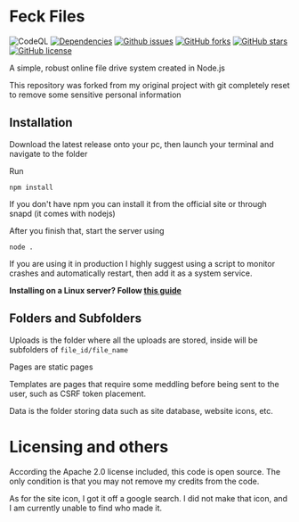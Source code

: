 # Feck Files

![CodeQL](https://github.com/ApocalypseCalculator/Feck/workflows/CodeQL/badge.svg)
[![Dependencies](https://david-dm.org/ApocalypseCalculator/Feck.svg)](https://david-dm.org/ApocalypseCalculator/Feck)
[![Github issues](https://img.shields.io/github/issues/ApocalypseCalculator/Feck.svg)](https://github.com/ApocalypseCalculator/Feck/issues)
[![GitHub forks](https://img.shields.io/github/forks/ApocalypseCalculator/Feck.svg)](https://github.com/ApocalypseCalculator/Feck/network)
[![GitHub stars](https://img.shields.io/github/stars/ApocalypseCalculator/Feck.svg)](https://github.com/ApocalypseCalculator/Feck/stargazers)
[![GitHub license](https://img.shields.io/github/license/ApocalypseCalculator/Feck.svg)](https://github.com/ApocalypseCalculator/Feck)

A simple, robust online file drive system created in Node.js 

This repository was forked from my original project with git completely reset to remove some sensitive personal information


## Installation

Download the latest release onto your pc, then launch your terminal and navigate to the folder

Run 
```
npm install
```

If you don't have npm you can install it from the official site or through snapd (it comes with nodejs)

After you finish that, start the server using 

```
node .
```

If you are using it in production I highly suggest using a script to monitor crashes and automatically restart,
then add it as a system service. 

**Installing on a Linux server? Follow [this guide](https://github.com/ApocalypseCalculator/Feck/blob/master/installation.md)**


## Folders and Subfolders

Uploads is the folder where all the uploads are stored, inside will be subfolders of `file_id/file_name`

Pages are static pages

Templates are pages that require some meddling before being sent to the user, such as CSRF token placement. 

Data is the folder storing data such as site database, website icons, etc. 

# Licensing and others

According the Apache 2.0 license included, this code is open source. The only condition is that you may not remove my credits from the code.

As for the site icon, I got it off a google search. I did not make that icon, and I am currently unable to find who made it.
